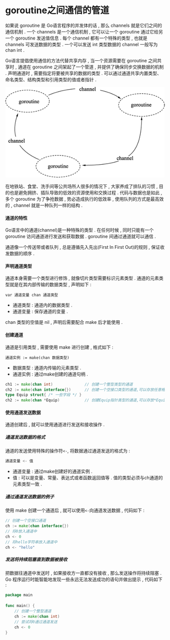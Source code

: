 # goroutine之间通信的管道

如果说 goroutine 是 Go语言程序的并发体的话 , 那么 channels 就是它们之间的通信机制 . 一个 channels 是一个通信机制 , 它可以让一个 goroutine 通过它给另一个 goroutine 发送值信息 . 每个 channel 都有一个特殊的类型 , 也就是 channels 可发送数据的类型 . 一个可以发送 int 类型数据的 channel 一般写为 chan int .

Go语言提倡使用通信的方法代替共享内存 , 当一个资源需要在 goroutine 之间共享时 , 通道在 goroutine 之间架起了一个管道 , 并提供了确保同步交换数据的机制 . 声明通道时 , 需要指定将要被共享的数据的类型 . 可以通过通道共享内置类型、命名类型、结构类型和引用类型的值或者指针 .

![](/assets/goroutineandchannel.png)

在地铁站、食堂、洗手间等公共场所人很多的情况下 , 大家养成了排队的习惯 , 目的也是避免拥挤、插队导致的低效的资源使用和交换过程 . 代码与数据也是如此 , 多个 goroutine 为了争抢数据 , 势必造成执行的低效率 , 使用队列的方式是最高效的 , channel 就是一种队列一样的结构 .

#### 通道的特性

Go语言中的通道\(channel\)是一种特殊的类型 . 在任何时候 , 同时只能有一个 goroutine 访问通道进行发送和获取数据 . goroutine 间通过通道就可以通信 .

通道像一个传送带或者队列 , 总是遵循先入先出\(First In First Out\)的规则 , 保证收发数据的顺序 .

#### 声明通道类型

通道本身需要一个类型进行修饰 , 就像切片类型需要标识元素类型 . 通道的元素类型就是在其内部传输的数据类型 , 声明如下 :

```
var 通道变量 chan 通道类型
```

* 通道类型 : 通道内的数据类型 . 
* 通道变量 : 保存通道的变量 . 

chan 类型的空值是 nil , 声明后需要配合 make 后才能使用 .

#### 创建通道

通道是引用类型 , 需要使用 make 进行创建 , 格式如下 :

```
通道实例 := make(chan 数据类型)
```

* 数据类型 : 通道内传输的元素类型 . 
* 通道实例 : 通过make创建的通道句柄 . 

```go
ch1 := make(chan int)              // 创建一个整型类型的通道
ch2 := make(chan interface{})      // 创建一个空接口类型的通道,可以存放任意格式
type Equip struct{ /* 一些字段 */ }
ch2 := make(chan *Equip)           // 创建Equip指针类型的通道,可以存放*Equip
```

#### 使用通道发送数据

通道创建后 , 就可以使用通道进行发送和接收操作 .

##### 通道发送数据的格式

通道的发送使用特殊的操作符`<-`, 将数据通过通道发送的格式为 :

```go
通道变量 <- 值
```

* 通道变量 : 通过make创建好的通道实例 . 
* 值 : 可以是变量、常量、表达式或者函数返回值等 . 值的类型必须与ch通道的元素类型一致 . 

##### 通过通道发送数据的例子

使用 make 创建一个通道后 , 就可以使用`<-`向通道发送数据 , 代码如下 :

```go
// 创建一个空接口通道
ch := make(chan interface{})
// 将0放入通道中
ch <- 0
// 将hello字符串放入通道中
ch <- "hello"
```

##### 发送将持续阻塞直到数据被接收

把数据往通道中发送时 , 如果接收方一直都没有接收 , 那么发送操作将持续阻塞 . Go 程序运行时能智能地发现一些永远无法发送成功的语句并做出提示 , 代码如下 : 

```go
package main

func main() {
	// 创建一个整型通道
	ch := make(chan int)
	// 尝试将0通过通道发送
	ch <- 0
}
```



